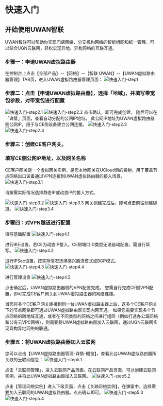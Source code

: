 # 快速入门

## 开始使用UWAN智联
UWAN智联可以帮助你实现门店网络、分支机构网络的智能组网和统一管理。可以结合UGN云联网，轻松实现异地、异构网络的互联互通。

### 步骤一：申请UWAN虚拟路由器 
在控制台上点击【全部产品】--【网络】--【智联 UWAN】--【UWAN虚拟路由器管理】TAB页，进入UWAN虚拟路由器管理页面：
![快速入门-step1](/images/快速入门-step1.png)

### 步骤二：点击【申请UWAN虚拟路由器】，选择「地域」，并填写带宽包参数，对带宽包进行配置
![快速入门-step2.1](/images/快速入门-step2.1.png)
![快速入门-step2.2](/images/快速入门-step2.2.png)
点击确认，即可完成创建。
随后可以在「详情」页面，查看自动分配的公网IP地址。
此公网IP地址为UWAN虚拟路由器侧公网IP，用于与CE侧设备建立公网连接。
![快速入门-step2.3](/images/快速入门-step2.3.png)
![快速入门-step2.4](/images/快速入门-step2.4.png)

### 步骤三：创建CE客户网关。

### 填写CE侧公网IP地址，以及网关名称

CE客户网关是一个虚拟网关实例，是您本地网关在UCloud侧的投射，用于覆盖节点网络出口设备通过VPN连接到UWAN虚拟路由器的接入场景。
![快速入门-step3.1](/images/快速入门-step3.1.png)

请按需实际情况选择静态IP或动态IP的接入方式。

![快速入门-step3.2](/images/静态IP接入.png)
![快速入门-step3.3](/images/动态IP接入.png)
网关创建完成后，即可点击前往创建隧道。
![快速入门-step3.4](/images/快速入门-step3.3.png)

### 步骤四：对VPN隧道进行配置
填写基础配置
![快速入门-step4.1](/images/快速入门-step4.1.png)

进行IKE设置，若CE为动态IP接入，CE侧端口ID类型无法自动配置，需自行填写。
![快速入门-step4.2](/images/IKE设置.png)

进行IPSec设置，按实际情况选择感兴趣流模式或BGP模式。
![快速入门-step4.3](/images/快速入门-step4.3.png)
![快速入门-step4.4](/images/快速入门-step4.4.png)

进行管理设置
![快速入门-step4.5](/images/快速入门-step4.5.png)

点击确定后，UWAN虚拟路由器侧的VPN配置完成。
您需自行完成CE侧VPN配置，即可完成CE客户网关到UWAN虚拟路由器的网络连接。

当您将多个CE客户网关连接到同一台UWAN虚拟路由器上后，这多个CE客户网关下的节点网络即可通过UWAN虚拟路由器实现内网互通。
如果您需要实现多个节点网络的跨地域互通，或者在不同类型的网络之间进行组网（例如打通办公室网络和公有云VPC网络），则需要将UWAN虚拟路由器加入云联网，通过UGN云联网实现异构异地网络的联通。

### 步骤五：将UWAN虚拟路由器加入云联网
您可以点击【UWAN虚拟路由器管理-详情-概览】，查看此台UWAN虚拟路由器所关联的云联网信息：
![快速入门-step5.1](/images/快速入门-step5.1.png)

点击「云联网管理」，进入云联网产品页面。在云联网产品页面，可以创建云联网实例，并将此UWAN虚拟路由器加入云联网。
![快速入门-step5.2](/images/快速入门-step5.2.png)

点击【管理网络实例】进入下级页面，点击【关联网络实例】，在弹窗中，选择需要加入云联网的UWAN虚拟路由器。点击确认即可。
![快速入门-step5.3](/images/快速入门-step5.3.png)
![快速入门-step5.4](/images/快速入门-step5.4.png)

